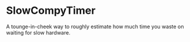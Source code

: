 # SlowCompyTimer
A tounge-in-cheek way to roughly estimate how much time you waste on waiting for slow hardware. 

